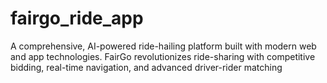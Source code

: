 # fairgo_ride_app

A comprehensive, AI-powered ride-hailing platform built with modern web and app technologies. FairGo revolutionizes ride-sharing with competitive bidding, real-time navigation, and advanced driver-rider matching
